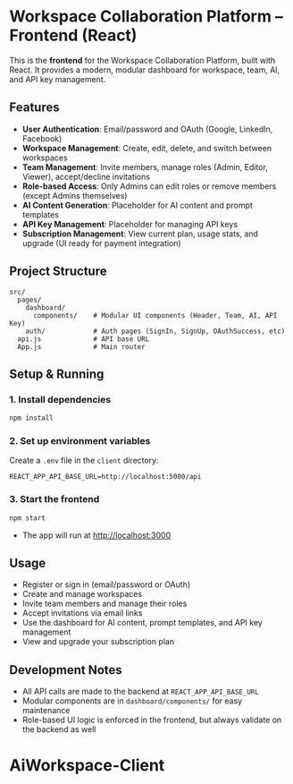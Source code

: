 # Workspace Collaboration Platform – Frontend (React)

This is the **frontend** for the Workspace Collaboration Platform, built with React. It provides a modern, modular dashboard for workspace, team, AI, and API key management.

## Features

- **User Authentication**: Email/password and OAuth (Google, LinkedIn, Facebook)
- **Workspace Management**: Create, edit, delete, and switch between workspaces
- **Team Management**: Invite members, manage roles (Admin, Editor, Viewer), accept/decline invitations
- **Role-based Access**: Only Admins can edit roles or remove members (except Admins themselves)
- **AI Content Generation**: Placeholder for AI content and prompt templates
- **API Key Management**: Placeholder for managing API keys
- **Subscription Management**: View current plan, usage stats, and upgrade (UI ready for payment integration)

## Project Structure

```
src/
  pages/
    dashboard/
      components/    # Modular UI components (Header, Team, AI, API Key)
    auth/            # Auth pages (SignIn, SignUp, OAuthSuccess, etc)
  api.js             # API base URL
  App.js             # Main router
```

## Setup & Running

### 1. Install dependencies
```bash
npm install
```

### 2. Set up environment variables
Create a `.env` file in the `client` directory:
```
REACT_APP_API_BASE_URL=http://localhost:5000/api
```

### 3. Start the frontend
```bash
npm start
```
- The app will run at [http://localhost:3000](http://localhost:3000)

## Usage
- Register or sign in (email/password or OAuth)
- Create and manage workspaces
- Invite team members and manage their roles
- Accept invitations via email links
- Use the dashboard for AI content, prompt templates, and API key management
- View and upgrade your subscription plan

## Development Notes
- All API calls are made to the backend at `REACT_APP_API_BASE_URL`
- Modular components are in `dashboard/components/` for easy maintenance
- Role-based UI logic is enforced in the frontend, but always validate on the backend as well

# AiWorkspace-Client
